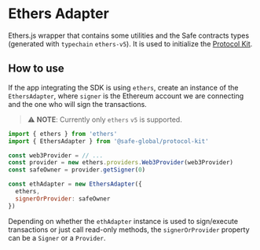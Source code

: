 # Ethers Adapter

Ethers.js wrapper that contains some utilities and the Safe contracts types (generated with `typechain` `ethers-v5`). It is used to initialize the [Protocol Kit](https://github.com/safe-global/safe-core-sdk/tree/main/packages/protocol-kit).

## How to use

If the app integrating the SDK is using `ethers`, create an instance of the `EthersAdapter`, where `signer` is the Ethereum account we are connecting and the one who will sign the transactions.

> :warning: **NOTE**: Currently only `ethers` `v5` is supported.

```js
import { ethers } from 'ethers'
import { EthersAdapter } from '@safe-global/protocol-kit'

const web3Provider = // ...
const provider = new ethers.providers.Web3Provider(web3Provider)
const safeOwner = provider.getSigner(0)

const ethAdapter = new EthersAdapter({
  ethers,
  signerOrProvider: safeOwner
})
```

Depending on whether the `ethAdapter` instance is used to sign/execute transactions or just call read-only methods, the `signerOrProvider` property can be a `Signer` or a `Provider`.
